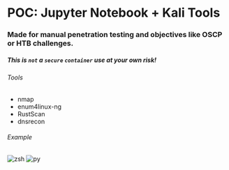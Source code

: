 # POC: Jupyter Notebook + Kali Tools
### Made for manual penetration testing and objectives like OSCP or HTB challenges.
##### This is `not` a `secure` `container` use at your own risk!

###### Tools
- nmap
- enum4linux-ng
- RustScan
- dnsrecon

###### Example
![zsh](https://raw.githubusercontent.com/Y2FuZXBh/jupyter-kali/main/samples/zsh.ipynb "zsh")
![py](samples/python.ipynb "py")